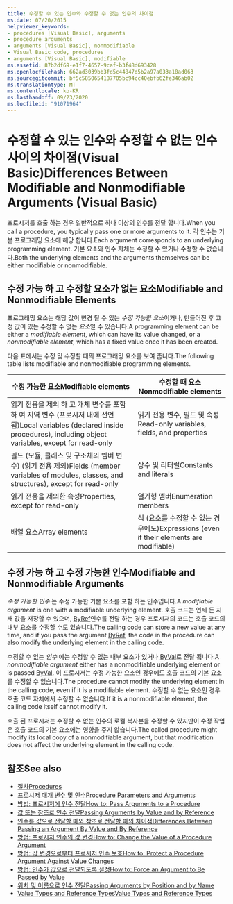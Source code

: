 ```yaml
---
title: 수정할 수 있는 인수와 수정할 수 없는 인수의 차이점
ms.date: 07/20/2015
helpviewer_keywords:
- procedures [Visual Basic], arguments
- procedure arguments
- arguments [Visual Basic], nonmodifiable
- Visual Basic code, procedures
- arguments [Visual Basic], modifiable
ms.assetid: 87b2df69-e1f7-4657-9caf-b3f48d693428
ms.openlocfilehash: 662ad3039bb3fd5c44847d5b2a97a033a18ad063
ms.sourcegitcommit: bf5c5850654187705bc94cc40ebfb62fe346ab02
ms.translationtype: MT
ms.contentlocale: ko-KR
ms.lasthandoff: 09/23/2020
ms.locfileid: "91071964"
---
```

# <a name="differences-between-modifiable-and-nonmodifiable-arguments-visual-basic"></a><span data-ttu-id="5e2b4-102">수정할 수 있는 인수와 수정할 수 없는 인수 사이의 차이점(Visual Basic)</span><span class="sxs-lookup"><span data-stu-id="5e2b4-102">Differences Between Modifiable and Nonmodifiable Arguments (Visual Basic)</span></span>

<span data-ttu-id="5e2b4-103">프로시저를 호출 하는 경우 일반적으로 하나 이상의 인수를 전달 합니다.</span><span class="sxs-lookup"><span data-stu-id="5e2b4-103">When you call a procedure, you typically pass one or more arguments to it.</span></span> <span data-ttu-id="5e2b4-104">각 인수는 기본 프로그래밍 요소에 해당 합니다.</span><span class="sxs-lookup"><span data-stu-id="5e2b4-104">Each argument corresponds to an underlying programming element.</span></span> <span data-ttu-id="5e2b4-105">기본 요소와 인수 자체는 수정할 수 있거나 수정할 수 없습니다.</span><span class="sxs-lookup"><span data-stu-id="5e2b4-105">Both the underlying elements and the arguments themselves can be either modifiable or nonmodifiable.</span></span>  
  
## <a name="modifiable-and-nonmodifiable-elements"></a><span data-ttu-id="5e2b4-106">수정 가능 하 고 수정할 요소가 없는 요소</span><span class="sxs-lookup"><span data-stu-id="5e2b4-106">Modifiable and Nonmodifiable Elements</span></span>  

 <span data-ttu-id="5e2b4-107">프로그래밍 요소는 해당 값이 변경 될 수 있는 *수정 가능한 요소*이거나, 만들어진 후 고정 값이 있는 수정할 수 없는 *요소*일 수 있습니다.</span><span class="sxs-lookup"><span data-stu-id="5e2b4-107">A programming element can be either a *modifiable element*, which can have its value changed, or a *nonmodifiable element*, which has a fixed value once it has been created.</span></span>  
  
 <span data-ttu-id="5e2b4-108">다음 표에서는 수정 및 수정할 때의 프로그래밍 요소를 보여 줍니다.</span><span class="sxs-lookup"><span data-stu-id="5e2b4-108">The following table lists modifiable and nonmodifiable programming elements.</span></span>  
  
|<span data-ttu-id="5e2b4-109">수정 가능한 요소</span><span class="sxs-lookup"><span data-stu-id="5e2b4-109">Modifiable elements</span></span>|<span data-ttu-id="5e2b4-110">수정할 때 요소</span><span class="sxs-lookup"><span data-stu-id="5e2b4-110">Nonmodifiable elements</span></span>|  
|-------------------------|----------------------------|  
|<span data-ttu-id="5e2b4-111">읽기 전용을 제외 하 고 개체 변수를 포함 하 여 지역 변수 (프로시저 내에 선언 됨)</span><span class="sxs-lookup"><span data-stu-id="5e2b4-111">Local variables (declared inside procedures), including object variables, except for read-only</span></span>|<span data-ttu-id="5e2b4-112">읽기 전용 변수, 필드 및 속성</span><span class="sxs-lookup"><span data-stu-id="5e2b4-112">Read-only variables, fields, and properties</span></span>|  
|<span data-ttu-id="5e2b4-113">필드 (모듈, 클래스 및 구조체의 멤버 변수) (읽기 전용 제외)</span><span class="sxs-lookup"><span data-stu-id="5e2b4-113">Fields (member variables of modules, classes, and structures), except for read-only</span></span>|<span data-ttu-id="5e2b4-114">상수 및 리터럴</span><span class="sxs-lookup"><span data-stu-id="5e2b4-114">Constants and literals</span></span>|  
|<span data-ttu-id="5e2b4-115">읽기 전용을 제외한 속성</span><span class="sxs-lookup"><span data-stu-id="5e2b4-115">Properties, except for read-only</span></span>|<span data-ttu-id="5e2b4-116">열거형 멤버</span><span class="sxs-lookup"><span data-stu-id="5e2b4-116">Enumeration members</span></span>|  
|<span data-ttu-id="5e2b4-117">배열 요소</span><span class="sxs-lookup"><span data-stu-id="5e2b4-117">Array elements</span></span>|<span data-ttu-id="5e2b4-118">식 (요소를 수정할 수 있는 경우에도)</span><span class="sxs-lookup"><span data-stu-id="5e2b4-118">Expressions (even if their elements are modifiable)</span></span>|  
  
## <a name="modifiable-and-nonmodifiable-arguments"></a><span data-ttu-id="5e2b4-119">수정 가능 하 고 수정 가능한 인수</span><span class="sxs-lookup"><span data-stu-id="5e2b4-119">Modifiable and Nonmodifiable Arguments</span></span>  

 <span data-ttu-id="5e2b4-120">*수정 가능한 인수* 는 수정 가능한 기본 요소를 포함 하는 인수입니다.</span><span class="sxs-lookup"><span data-stu-id="5e2b4-120">A *modifiable argument* is one with a modifiable underlying element.</span></span> <span data-ttu-id="5e2b4-121">호출 코드는 언제 든 지 새 값을 저장할 수 있으며, [ByRef](../../../language-reference/modifiers/byref.md)인수를 전달 하는 경우 프로시저의 코드는 호출 코드의 내부 요소를 수정할 수도 있습니다.</span><span class="sxs-lookup"><span data-stu-id="5e2b4-121">The calling code can store a new value at any time, and if you pass the argument [ByRef](../../../language-reference/modifiers/byref.md), the code in the procedure can also modify the underlying element in the calling code.</span></span>  
  
 <span data-ttu-id="5e2b4-122">수정할 수 없는 *인수* 에는 수정할 수 없는 내부 요소가 있거나 [ByVal](../../../language-reference/modifiers/byval.md)로 전달 됩니다.</span><span class="sxs-lookup"><span data-stu-id="5e2b4-122">A *nonmodifiable argument* either has a nonmodifiable underlying element or is passed [ByVal](../../../language-reference/modifiers/byval.md).</span></span> <span data-ttu-id="5e2b4-123">이 프로시저는 수정 가능한 요소인 경우에도 호출 코드의 기본 요소를 수정할 수 없습니다.</span><span class="sxs-lookup"><span data-stu-id="5e2b4-123">The procedure cannot modify the underlying element in the calling code, even if it is a modifiable element.</span></span> <span data-ttu-id="5e2b4-124">수정할 수 없는 요소인 경우 호출 코드 자체에서 수정할 수 없습니다.</span><span class="sxs-lookup"><span data-stu-id="5e2b4-124">If it is a nonmodifiable element, the calling code itself cannot modify it.</span></span>  
  
 <span data-ttu-id="5e2b4-125">호출 된 프로시저는 수정할 수 없는 인수의 로컬 복사본을 수정할 수 있지만이 수정 작업은 호출 코드의 기본 요소에는 영향을 주지 않습니다.</span><span class="sxs-lookup"><span data-stu-id="5e2b4-125">The called procedure might modify its local copy of a nonmodifiable argument, but that modification does not affect the underlying element in the calling code.</span></span>  
  
## <a name="see-also"></a><span data-ttu-id="5e2b4-126">참조</span><span class="sxs-lookup"><span data-stu-id="5e2b4-126">See also</span></span>

- [<span data-ttu-id="5e2b4-127">절차</span><span class="sxs-lookup"><span data-stu-id="5e2b4-127">Procedures</span></span>](./index.md)
- [<span data-ttu-id="5e2b4-128">프로시저 매개 변수 및 인수</span><span class="sxs-lookup"><span data-stu-id="5e2b4-128">Procedure Parameters and Arguments</span></span>](./procedure-parameters-and-arguments.md)
- [<span data-ttu-id="5e2b4-129">방법: 프로시저에 인수 전달</span><span class="sxs-lookup"><span data-stu-id="5e2b4-129">How to: Pass Arguments to a Procedure</span></span>](./how-to-pass-arguments-to-a-procedure.md)
- [<span data-ttu-id="5e2b4-130">값 또는 참조로 인수 전달</span><span class="sxs-lookup"><span data-stu-id="5e2b4-130">Passing Arguments by Value and by Reference</span></span>](./passing-arguments-by-value-and-by-reference.md)
- [<span data-ttu-id="5e2b4-131">인수를 값으로 전달할 때와 참조로 전달할 때의 차이점</span><span class="sxs-lookup"><span data-stu-id="5e2b4-131">Differences Between Passing an Argument By Value and By Reference</span></span>](./differences-between-passing-an-argument-by-value-and-by-reference.md)
- [<span data-ttu-id="5e2b4-132">방법: 프로시저 인수의 값 변경</span><span class="sxs-lookup"><span data-stu-id="5e2b4-132">How to: Change the Value of a Procedure Argument</span></span>](./how-to-change-the-value-of-a-procedure-argument.md)
- [<span data-ttu-id="5e2b4-133">방법: 값 변경으로부터 프로시저 인수 보호</span><span class="sxs-lookup"><span data-stu-id="5e2b4-133">How to: Protect a Procedure Argument Against Value Changes</span></span>](./how-to-protect-a-procedure-argument-against-value-changes.md)
- [<span data-ttu-id="5e2b4-134">방법: 인수가 값으로 전달되도록 설정</span><span class="sxs-lookup"><span data-stu-id="5e2b4-134">How to: Force an Argument to Be Passed by Value</span></span>](./how-to-force-an-argument-to-be-passed-by-value.md)
- [<span data-ttu-id="5e2b4-135">위치 및 이름으로 인수 전달</span><span class="sxs-lookup"><span data-stu-id="5e2b4-135">Passing Arguments by Position and by Name</span></span>](./passing-arguments-by-position-and-by-name.md)
- [<span data-ttu-id="5e2b4-136">Value Types and Reference Types</span><span class="sxs-lookup"><span data-stu-id="5e2b4-136">Value Types and Reference Types</span></span>](../data-types/value-types-and-reference-types.md)
